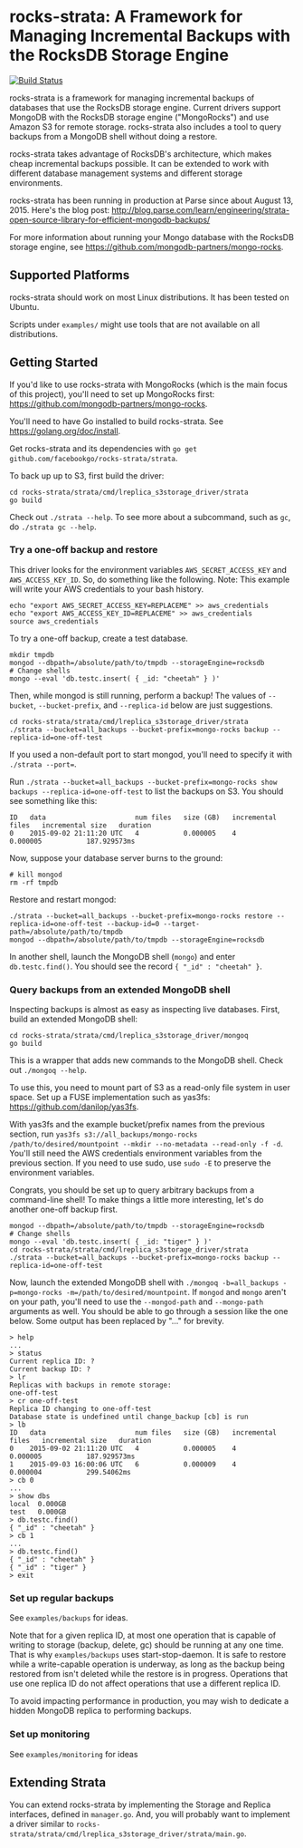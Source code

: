 # rocks-strata: A Framework for Managing Incremental Backups with the RocksDB Storage Engine

[![Build Status](https://secure.travis-ci.org/facebookgo/rocks-strata.png?branch=master)](http://travis-ci.org/facebookgo/rocks-strata)

rocks-strata is a framework for managing incremental backups of databases that use the RocksDB storage engine. Current drivers support MongoDB with the RocksDB storage engine ("MongoRocks") and use Amazon S3 for remote storage. rocks-strata also includes a tool to query backups from a MongoDB shell without doing a restore.

rocks-strata takes advantage of RocksDB's architecture, which makes cheap incremental backups possible. It can be extended to work with different database management systems and different storage environments.

rocks-strata has been running in production at Parse since about August 13, 2015. Here's the blog post: http://blog.parse.com/learn/engineering/strata-open-source-library-for-efficient-mongodb-backups/

For more information about running your Mongo database with the RocksDB storage engine, see https://github.com/mongodb-partners/mongo-rocks.

## Supported Platforms

rocks-strata should work on most Linux distributions. It has been tested on Ubuntu.

Scripts under `examples/` might use tools that are not available on all distributions.

## Getting Started

If you'd like to use rocks-strata with MongoRocks (which is the main focus of this project), you'll need to set up MongoRocks first: https://github.com/mongodb-partners/mongo-rocks.

You'll need to have Go installed to build rocks-strata. See https://golang.org/doc/install.

Get rocks-strata and its dependencies with `go get github.com/facebookgo/rocks-strata/strata`.

To back up up to S3, first build the driver:
```
cd rocks-strata/strata/cmd/lreplica_s3storage_driver/strata
go build
```

Check out `./strata --help`. To see more about a subcommand, such as `gc`, do `./strata gc --help`.

### Try a one-off backup and restore

This driver looks for the environment variables `AWS_SECRET_ACCESS_KEY` and `AWS_ACCESS_KEY_ID`. So, do something like the following. Note: This example will write your AWS credentials to your bash history.
```
echo "export AWS_SECRET_ACCESS_KEY=REPLACEME" >> aws_credentials
echo "export AWS_ACCESS_KEY_ID=REPLACEME" >> aws_credentials
source aws_credentials
```

To try a one-off backup, create a test database.
```
mkdir tmpdb
mongod --dbpath=/absolute/path/to/tmpdb --storageEngine=rocksdb
# Change shells
mongo --eval 'db.testc.insert( { _id: "cheetah" } )'
```

Then, while mongod is still running, perform a backup! The values of `--bucket`, `--bucket-prefix`, and `--replica-id` below are just suggestions.
```
cd rocks-strata/strata/cmd/lreplica_s3storage_driver/strata
./strata --bucket=all_backups --bucket-prefix=mongo-rocks backup --replica-id=one-off-test
```
If you used a non-default port to start mongod, you'll need to specify it with `./strata --port=`.

Run `./strata --bucket=all_backups --bucket-prefix=mongo-rocks show backups --replica-id=one-off-test` to list the backups on S3. You should see something like this:
```
ID   data                      num files   size (GB)   incremental files   incremental size   duration
0    2015-09-02 21:11:20 UTC   4           0.000005    4                   0.000005           187.929573ms
```

Now, suppose your database server burns to the ground:
```
# kill mongod
rm -rf tmpdb
```

Restore and restart mongod:
```
./strata --bucket=all_backups --bucket-prefix=mongo-rocks restore --replica-id=one-off-test --backup-id=0 --target-path=/absolute/path/to/tmpdb
mongod --dbpath=/absolute/path/to/tmpdb --storageEngine=rocksdb
```

In another shell, launch the MongoDB shell (`mongo`) and enter `db.testc.find()`. You should see the record `{ "_id" : "cheetah" }`.

### Query backups from an extended MongoDB shell

Inspecting backups is almost as easy as inspecting live databases. First, build an extended MongoDB shell:
```
cd rocks-strata/strata/cmd/lreplica_s3storage_driver/mongoq
go build
```

This is a wrapper that adds new commands to the MongoDB shell. Check out `./mongoq --help`.

To use this, you need to mount part of S3 as a read-only file system in user space. Set up a FUSE implementation such as yas3fs: https://github.com/danilop/yas3fs.

With yas3fs and the example bucket/prefix names from the previous section, run `yas3fs s3://all_backups/mongo-rocks /path/to/desired/mountpoint --mkdir --no-metadata --read-only -f -d`. You'll still need the AWS credentials environment variables from the previous section. If you need to use sudo, use `sudo -E` to preserve the environment variables.

Congrats, you should be set up to query arbitrary backups from a command-line shell! To make things a little more interesting, let's do another one-off backup first.
```
mongod --dbpath=/absolute/path/to/tmpdb --storageEngine=rocksdb
# Change shells
mongo --eval 'db.testc.insert( { _id: "tiger" } )'
cd rocks-strata/strata/cmd/lreplica_s3storage_driver/strata
./strata --bucket=all_backups --bucket-prefix=mongo-rocks backup --replica-id=one-off-test
```

Now, launch the extended MongoDB shell with `./mongoq -b=all_backups -p=mongo-rocks -m=/path/to/desired/mountpoint`. If `mongod` and `mongo` aren't on your path, you'll need to use the `--mongod-path` and `--mongo-path` arguments as well. You should be able to go through a session like the one below. Some output has been replaced by "..." for brevity.
```
> help
...
> status
Current replica ID: ?
Current backup ID: ?
> lr
Replicas with backups in remote storage:
one-off-test
> cr one-off-test
Replica ID changing to one-off-test
Database state is undefined until change_backup [cb] is run
> lb
ID   data                      num files   size (GB)   incremental files   incremental size   duration
0    2015-09-02 21:11:20 UTC   4           0.000005    4                   0.000005           187.929573ms   
1    2015-09-03 16:00:06 UTC   6           0.000009    4                   0.000004           299.54062ms    
> cb 0
...
> show dbs
local  0.000GB
test   0.000GB
> db.testc.find()
{ "_id" : "cheetah" }
> cb 1
...
> db.testc.find()
{ "_id" : "cheetah" }
{ "_id" : "tiger" }
> exit
```

### Set up regular backups

See `examples/backups` for ideas.

Note that for a given replica ID, at most one operation that is capable of writing to storage (backup, delete, gc) should be running at any one time. That is why `examples/backups` uses start-stop-daemon. It is safe to restore while a write-capable operation is underway, as long as the backup being restored from isn't deleted while the restore is in progress. Operations that use one replica ID do not affect operations that use a different replica ID.

To avoid impacting performance in production, you may wish to dedicate a hidden MongoDB replica to performing backups.

### Set up monitoring

See `examples/monitoring` for ideas

## Extending Strata

You can extend rocks-strata by implementing the Storage and Replica interfaces, defined in `manager.go`. And, you will probably want to implement a driver similar to `rocks-strata/strata/cmd/lreplica_s3storage_driver/strata/main.go`.
